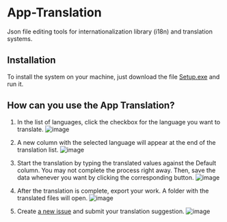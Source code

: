 # App-Translation
Json file editing tools for internationalization library (i18n) and translation systems.

## Installation
To install the system on your machine, just download the file [Setup.exe](SETUP/Setup.exe) and run it.  

## How can you use the App Translation?

1. In the list of languages, click the checkbox for the language you want to translate.
![image](https://user-images.githubusercontent.com/12053190/166847305-2bb94623-a040-41ff-8cf0-95d4bcc06db9.png)

3. A new column with the selected language will appear at the end of the translation list.
![image](https://user-images.githubusercontent.com/12053190/166847377-ef3079d9-1d01-49cf-ba3a-4b81dd8e751a.png)

5. Start the translation by typing the translated values against the Default column. You may not complete the process right away. Then, save the data whenever you want by clicking the corresponding button.
![image](https://user-images.githubusercontent.com/12053190/166847562-0a5c768e-c722-4b20-8989-30bc9538ae9b.png)

7. After the translation is complete, export your work. A folder with the translated files will open. 
![image](https://user-images.githubusercontent.com/12053190/166847679-3fe2e924-2c76-407b-816a-b51664cdb55f.png)

8. Create [a new issue](https://github.com/SandroCODTEC/Meeting-Timer/issues/new/choose) and submit your translation suggestion.
![image](https://user-images.githubusercontent.com/12053190/166856734-e46d2ae3-6fbb-4ce6-a56e-4845bfd49da3.png)
